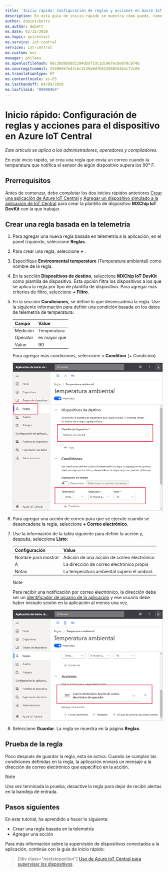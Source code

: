 ```yaml
---
title: 'Inicio rápido: Configuración de reglas y acciones en Azure IoT Central'
description: En esta guía de inicio rápido se muestra cómo puede, como generador, configurar las reglas y las acciones basadas en la telemetría en la aplicación de Azure IoT Central.
author: dominicbetts
ms.author: dobett
ms.date: 02/12/2020
ms.topic: quickstart
ms.service: iot-central
services: iot-central
ms.custom: mvc
manager: philmea
ms.openlocfilehash: 66c3bd8650d1194d5d753c1dc967ec8e870c8748
ms.sourcegitcommit: 25490467e43cbc3139a0df60125687e2b1c73c09
ms.translationtype: HT
ms.contentlocale: es-ES
ms.lasthandoff: 04/09/2020
ms.locfileid: "80998964"
---
```

# <a name="quickstart-configure-rules-and-actions-for-your-device-in-azure-iot-central"></a>Inicio rápido: Configuración de reglas y acciones para el dispositivo en Azure IoT Central

*Este artículo se aplica a los administradores, operadores y compiladores.*

En este inicio rápido, se crea una regla que envía un correo cuando la temperatura que notifica el sensor de algún dispositivo supera los 90&deg; F.

## <a name="prerequisites"></a>Prerrequisitos

Antes de comenzar, debe completar los dos inicios rápidos anteriores [Crear una aplicación de Azure IoT Central](./quick-deploy-iot-central.md) y [Agregar un dispositivo simulado a la aplicación de IoT Central](./quick-create-simulated-device.md) para crear la plantilla de dispositivo **MXChip IoT DevKit** con la que trabajar.

## <a name="create-a-telemetry-based-rule"></a>Crear una regla basada en la telemetría

1. Para agregar una nueva regla basada en telemetría a la aplicación, en el panel izquierdo, seleccione **Reglas**.

1. Para crear una regla, seleccione **+** .

1. Especifique **Environmental temperature** (Temperatura ambiental) como nombre de la regla.

1. En la sección **Dispositivos de destino**, seleccione **MXChip IoT DevKit** como plantilla de dispositivo. Esta opción filtra los dispositivos a los que se aplica la regla por tipo de plantilla de dispositivo. Para agregar más criterios de filtro, seleccione **+ Filtro**.

1. En la sección **Condiciones**, se define lo que desencadena la regla. Use la siguiente información para definir una condición basada en los datos de telemetría de temperatura:

    | Campo        | Value            |
    | ------------ | ---------------- |
    | Medición  | Temperatura      |
    | Operator     | es mayor que  |
    | Value        | 90               |

    Para agregar más condiciones, seleccione **+ Condition** (+ Condición).

    ![Crear condición de regla](./media/quick-configure-rules/condition.png)

1. Para agregar una acción de correo para que se ejecute cuando se desencadene la regla, seleccione **+ Correo electrónico**.

1. Use la información de la tabla siguiente para definir la acción y, después, seleccione **Listo**:

    | Configuración   | Value                                             |
    | --------- | ------------------------------------------------- |
    | Nombre para mostrar | Adición de una acción de correo electrónico                          |
    | A        | La dirección de correo electrónico propia                                |
    | Notas     | La temperatura ambiental superó el umbral. |

    > [!NOTE]
    > Para recibir una notificación por correo electrónico, la dirección debe ser un [identificador de usuario de la aplicación](howto-administer.md) y ese usuario debe haber iniciado sesión en la aplicación al menos una vez.

    ![Crear acción de regla](./media/quick-configure-rules/action.png)

1. Seleccione **Guardar**. La regla se muestra en la página **Reglas**.

## <a name="test-the-rule"></a>Prueba de la regla

Poco después de guardar la regla, esta se activa. Cuando se cumplan las condiciones definidas en la regla, la aplicación enviará un mensaje a la dirección de correo electrónico que especificó en la acción.

> [!NOTE]
> Una vez terminada la prueba, desactive la regla para dejar de recibir alertas en la bandeja de entrada.

## <a name="next-steps"></a>Pasos siguientes

En este tutorial, ha aprendido a hacer lo siguiente:

* Crear una regla basada en la telemetría
* Agregar una acción

Para más información sobre la supervisión de dispositivos conectados a la aplicación, continúe con la guía de inicio rápido:

> [!div class="nextstepaction"]
> [Uso de Azure IoT Central para supervisar los dispositivos](quick-monitor-devices.md).
